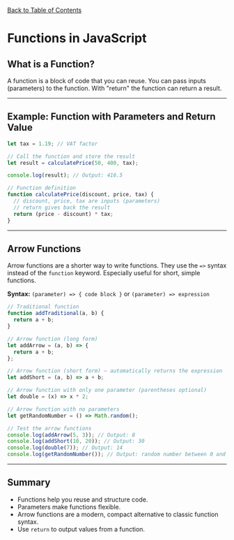 [Back to Table of Contents](../README.md)

# Functions in JavaScript

## What is a Function?

A function is a block of code that you can reuse. You can pass inputs (parameters) to the function. With "return" the function can return a result.

---

## Example: Function with Parameters and Return Value

```js
let tax = 1.19; // VAT factor

// Call the function and store the result
let result = calculatePrice(50, 400, tax);

console.log(result); // Output: 416.5

// Function definition
function calculatePrice(discount, price, tax) {
  // discount, price, tax are inputs (parameters)
  // return gives back the result
  return (price - discount) * tax;
}
```

---

## Arrow Functions

Arrow functions are a shorter way to write functions. They use the `=>` syntax instead of the `function` keyword. Especially useful for short, simple functions.

**Syntax:** `(parameter) => { code block }` or `(parameter) => expression`

```js
// Traditional function
function addTraditional(a, b) {
  return a + b;
}

// Arrow function (long form)
let addArrow = (a, b) => {
  return a + b;
};

// Arrow function (short form) – automatically returns the expression
let addShort = (a, b) => a + b;

// Arrow function with only one parameter (parentheses optional)
let double = (x) => x * 2;

// Arrow function with no parameters
let getRandomNumber = () => Math.random();

// Test the arrow functions
console.log(addArrow(5, 3)); // Output: 8
console.log(addShort(10, 20)); // Output: 30
console.log(double(7)); // Output: 14
console.log(getRandomNumber()); // Output: random number between 0 and 1
```

---

## Summary

- Functions help you reuse and structure code.
- Parameters make functions flexible.
- Arrow functions are a modern, compact alternative to classic function syntax.
- Use `return` to output values from a function.
